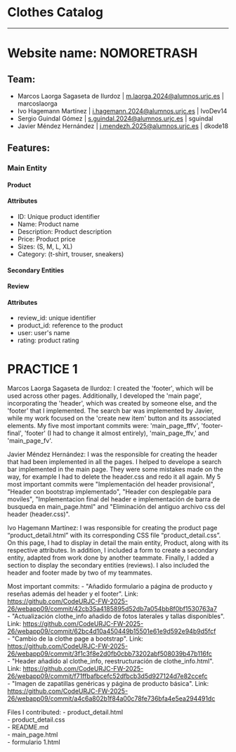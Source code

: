 # Clothes Catalog
---

# Website name: NOMORETRASH

## Team:
- Marcos Laorga Sagaseta de Ilurdoz | m.laorga.2024@alumnos.urjc.es | marcoslaorga
- Ivo Hagemann Martínez | i.hagemann.2024@alumnos.urjc.es | IvoDev14
- Sergio Guindal Gómez | s.guindal.2024@alumnos.urjc.es | sguindal
- Javier Méndez Hernández | j.mendezh.2025@alumnos.urjc.es | dkode18

## Features:

### Main Entity
#### Product
#### Attributes
- ID: Unique product identifier
- Name: Product name
- Description: Product description
- Price: Product price
- Sizes: (S, M, L, XL)
- Category: (t-shirt, trouser, sneakers)

#### Secondary Entities
#### Review
#### Attributes
- review_id: unique identifier
- product_id: reference to the product
- user: user's name
- rating: product rating

# PRACTICE 1

Marcos Laorga Sagaseta de Ilurdoz: I created the 'footer', which will be used across other pages. Additionally, I developed the 'main page', incorporating the 'header', which was created by someone else, and the 'footer' that I implemented. The search bar was implemented by Javier, while my work focused on the 'create new item' button and its associated elements. 
My five most important commits were: 'main_page_fffv', 'footer-final', 'footer' (I had to change it almost entirely), 'main_page_ffv,' and 'main_page_fv'.

Javier Méndez Hernández: I was the responsible for creating the header that had been implemented in all the pages. I helped to develope a search bar implemented in the main page. They were some mistakes made on the way, for example I had to delete the header.css and redo it all again. My 5 most important commits were "Implementación del header provisional", "Header con bootstrap implementado", "Header con desplegable para moviles", "Implementacion final del header e implementación de barra de busqueda en main_page.html" and "Eliminación del antiguo archivo css del header (header.css)". 

Ivo Hagemann Martínez: I was responsible for creating the product page “product_detail.html” with its corresponding CSS file “product_detail.css”. On this page, I had to display in detail the main entity, Product, along with its respective attributes. In addition, I included a form to create a secondary entity, adapted from work done by another teammate. Finally, I added a section to display the secondary entities (reviews). I also included the header and footer made by two of my teammates.

  Most important commits:
    - "Añadido formulario a página de producto y reseñas además del header y el footer". Link: https://github.com/CodeURJC-FW-2025-26/webapp09/commit/42cb35a4185895d52db7a054bb8f0bf1530763a7  
    - "Actualización clothe_info añadido de fotos laterales y tallas disponibles". Link: https://github.com/CodeURJC-FW-2025-26/webapp09/commit/62bc4d10a450449b15501e61e9d592e94b9d5fcf  
    - "Cambio de la clothe page a bootstrap". Link: https://github.com/CodeURJC-FW-2025-26/webapp09/commit/3f1c3f8e2d0fb0cbb73202abf508039b47b116fc  
    - "Header añadido al clothe_info, reestructuración de clothe_info.html". Link: https://github.com/CodeURJC-FW-2025-26/webapp09/commit/f71ffbafbcefc52dfbcb3d5d927124d7e82ccefc  
    - "Imagen de zapatillas genéricas y página de producto básica". Link: https://github.com/CodeURJC-FW-2025-26/webapp09/commit/a4c6a802b1f84a00c78fe736bfa4e5ea294491dc  

  Files I contributed:
    - product_detail.html  
    - product_detail.css  
    - README.md  
    - main_page.html  
    - formulario 1.html  
    
    
